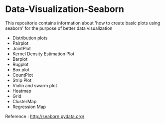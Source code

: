 # Data-Visualization-Seaborn

This repositorie contains information about 'how to create basic plots using seaborn' for the purpose of better data visualization

* Distribution plots
* Pairplot
* JointPlot
* Kernel Density Estimation Plot
* Barplot
* Rugplot
* Box plot
* CountPlot
* Strip Plot
* Violin and swarm plot
* Heatmap
* Grid
* ClusterMap
* Regression Map

Reference : http://seaborn.pydata.org/
